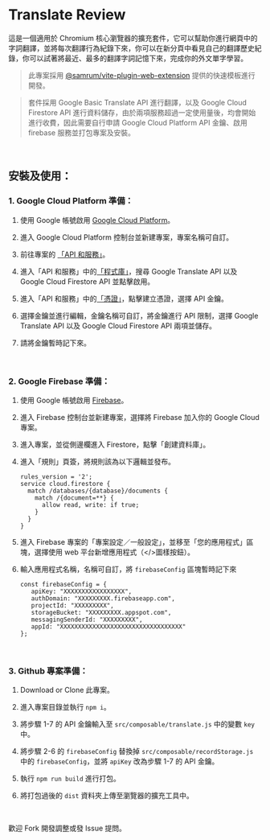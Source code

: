 # Translate Review

這是一個適用於 Chromium 核心瀏覽器的擴充套件，它可以幫助你進行網頁中的字詞翻譯，並將每次翻譯行為紀錄下來，你可以在新分頁中看見自己的翻譯歷史紀錄，你可以試著將最近、最多的翻譯字詞記憶下來，完成你的外文單字學習。

> 此專案採用 [@samrum/vite-plugin-web-extension](https://github.com/samrum/vite-plugin-web-extension) 提供的快速模板進行開發。

> 套件採用 Google Basic Translate API 進行翻譯，以及 Google Cloud Firestore API 進行資料儲存，由於兩項服務超過一定使用量後，均會開始進行收費，因此需要自行申請 Google Cloud Platform API 金鑰、啟用 firebase 服務並打包專案及安裝。

<br />

## 安裝及使用：

### 1. Google Cloud Platform 準備：

1. 使用 Google 帳號啟用 [Google Cloud Platform](https://cloud.google.com/)。

2. 進入 Google Cloud Platform 控制台並新建專案，專案名稱可自訂。

3. 前往專案的 [「API 和服務」](https://console.cloud.google.com/apis/dashboard)。

4. 進入「API 和服務」中的[「程式庫」](https://console.cloud.google.com/apis/library)，搜尋 Google Translate API 以及 Google Cloud Firestore API 並點擊啟用。

5. 進入「API 和服務」中的[「憑證」](https://console.cloud.google.com/apis/credentials)，點擊建立憑證，選擇 API 金鑰。

6. 選擇金鑰並進行編輯，金鑰名稱可自訂，將金鑰進行 API 限制，選擇 Google Translate API 以及 Google Cloud Firestore API 兩項並儲存。

7. 請將金鑰暫時記下來。

<br />

### 2. Google Firebase 準備：

1. 使用 Google 帳號啟用 [Firebase](https://firebase.google.com/)。

2. 進入 Firebase 控制台並新建專案，選擇將 Firebase 加入你的 Google Cloud 專案。

3. 進入專案，並從側邊欄進入 Firestore，點擊「創建資料庫」。

4. 進入「規則」頁簽，將規則該為以下邏輯並發布。

   ```
   rules_version = '2';
   service cloud.firestore {
     match /databases/{database}/documents {
       match /{document=**} {
         allow read, write: if true;
       }
     }
   }
   ```

5. 進入 Firebase 專案的「專案設定／一般設定」，並移至「您的應用程式」區塊，選擇使用 web 平台新增應用程式（</>圖樣按鈕）。

6. 輸入應用程式名稱，名稱可自訂，將 `firebaseConfig` 區塊暫時記下來
   ```
   const firebaseConfig = {
      apiKey: "XXXXXXXXXXXXXXXXX",
      authDomain: "XXXXXXXXX.firebaseapp.com",
      projectId: "XXXXXXXXX",
      storageBucket: "XXXXXXXXX.appspot.com",
      messagingSenderId: "XXXXXXXXX",
      appId: "XXXXXXXXXXXXXXXXXXXXXXXXXXXXXXXXXX"
   };
   ```

<br />

### 3. Github 專案準備：

1.  Download or Clone 此專案。

2.  進入專案目錄並執行 `npm i`。

3.  將步驟 1-7 的 API 金鑰輸入至 `src/composable/translate.js` 中的變數 `key` 中。

4.  將步驟 2-6 的 `firebaseConfig` 替換掉 `src/composable/recordStorage.js` 中的 `firebaseConfig`，並將 `apiKey` 改為步驟 1-7 的 API 金鑰。

5.  執行 `npm run build` 進行打包。

6.  將打包過後的 `dist` 資料夾上傳至瀏覽器的擴充工具中。

<br />

歡迎 Fork 開發調整或發 Issue 提問。
